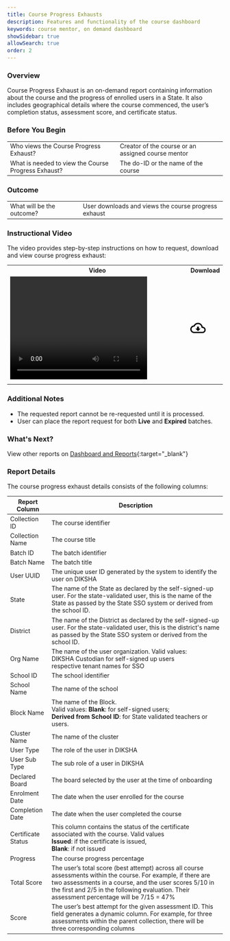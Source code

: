 ```yaml
---
title: Course Progress Exhausts
description: Features and functionality of the course dashboard
keywords: course mentor, on demand dashboard
showSidebar: true
allowSearch: true
order: 2
---
```


### Overview

Course Progress Exhaust is an on-demand report containing information about the course and the progress of enrolled users in a State. It also includes geographical details where the course commenced, the user’s completion status, assessment score, and certificate status.

### Before You Begin

<table>
  <tr><td>Who views the Course Progress Exhaust?</td>
   <td>Creator of the course or an assigned course mentor</td>
  </tr>
  <tr><td>What is needed to view the Course Progress Exhaust?</td>
  <td>The do-ID or the name of the course</td>
  </tr>
</table>


### Outcome

<table>
 <tr><td>What will be the outcome? </td>
  <td>User downloads and views the course progress exhaust</td>
 </tr>
</table>  

### Instructional Video

The video provides step-by-step instructions on how to request, download and view course progress exhaust:

<table>
<tr>
   <th style="width:85%;">Video</th>
    <th style="width:15%;">Download</th>
  </tr>
  <tr>
    <td><video width="320" height="240" controls><source src="../video/course-progress-exhaust.mp4" type="video/mp4"></video></td>
    <td class="text-center"><a href="../video/course-progress-exhaust.mp4" download><img src="../../../assets/imgs/icons/outline_cloud_download.png"></a></td>
    </tr>
    <tr><td> </td>
    </tr>
</table>


### Additional Notes

- The requested report cannot be re-requested until it is processed.
- User can place the report request for both **Live** and **Expired** batches.


### What's Next?

View other reports on [Dashboard and Reports](./index.html){:target="_blank"}


### Report Details

The course progress exhaust details consists of the following columns:  


| Report Column | Description  |
|-------------- | --------------------------------------------------|
| Collection ID | The course identifier |
| Collection Name | The course title |
| Batch ID | The batch identifier |
| Batch Name | The batch title |
| User UUID | The unique user ID generated by the system to identify the user on DIKSHA
| State | The name of the State as declared by the self-signed-up user. For the state-validated user, this is the name of the State as passed by the State SSO system or derived from the school ID. |
| District  | The name of the District as declared by the self-signed-up user. For the state-validated user, this is the district's name as passed by the State SSO system or derived from the school ID. |
| Org Name | The name of the user organization. Valid values: <br>DIKSHA Custodian for self-signed up users<br>respective tenant names for SSO |
| School ID | The school identifier |
| School Name | The name of the school |
| Block Name | The name of the Block. <br>Valid values: **Blank**: for self-signed users; <br>**Derived from School ID**: for State validated teachers or users. | 
| Cluster Name | The name of the cluster |
| User Type | The role of the user in DIKSHA  |
| User Sub Type | The sub role of a user in DIKSHA |
| Declared Board | The board selected by the user at the time of onboarding |
| Enrolment Date | The date when the user enrolled for the course |
| Completion Date | The date when the user completed the course | 
| Certificate Status | This column contains the status of the certificate associated with the course. Valid values <br>**Issued**: if the certificate is issued, <br> **Blank**: if not issued |
| Progress | The course progress percentage |
| Total Score | The user’s total score (best attempt) across all course assessments within the course. For example, if there are two assessments in a course, and the user scores 5/10 in the first and 2/5 in the following evaluation. Their assessment percentage will be 7/15 = 47% |
| Score | The user’s best attempt for the given assessment ID. This field generates a dynamic column. For example, for three assessments within the parent collection, there will be three corresponding columns |
